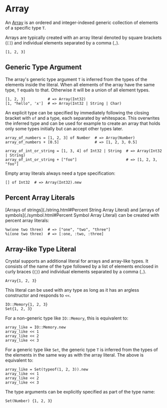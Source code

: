 # Array

An [Array](http://crystal-lang.org/api/Array.html) is an ordered and integer-indexed generic collection of elements of a specific type `T`.

Arrays are typically created with an array literal denoted by square brackets (`[]`) and individual elements separated by a comma (`,`).

```crystal
[1, 2, 3]
```

## Generic Type Argument

The array's generic type argument `T` is inferred from the types of the elements inside the literal. When all elements of the array have the same type, `T` equals to that. Otherwise it will be a union of all element types.

```crystal
[1, 2, 3]          # => Array(Int32)
[1, "hello", 'x']  # => Array(Int32 | String | Char)
```

An explicit type can be specified by immediately following the closing bracket with `of` and a type, each separated by whitespace. This overwrites the inferred type and can be used for example to create an array that holds only some types initially but can accept other types later.

```crystal
array_of_numbers = [1, 2, 3] of Number  # => Array(Number)
array_of_numbers + [0.5]                # => [1, 2, 3, 0.5]

array_of_int_or_string = [1, 3, 4] of Int32 | String  # => Array(Int32 | String)
array_of_int_or_string + ["foo"]                      # => [1, 2, 3, "foo"]
```

Empty array literals always need a type specification:

```crystal
[] of Int32  # => Array(Int32).new
```

## Percent Array Literals

[Arrays of strings](./string.html#Percent String Array Literal) and [arrays of symbols](./symbol.html#Percent Symbol Array Literal) can be created with percent array literals:

```crystal
%w(one two three)  # => ["one", "two", "three"]
%i(one two three)  # => [:one, :two, :three]
```

## Array-like Type Literal

Crystal supports an additional literal for arrays and array-like types. It consists of the name of the type followed by a list of elements enclosed in curly braces (`{}`) and individual elements separated by a comma (`,`).

```crystal
Array{1, 2, 3}
```

This literal can be used with any type as long as it has an argless constructor and responds to `<<`.

```crystal
IO::Memory{1, 2, 3}
Set{1, 2, 3}
```

For a non-generic type like `IO::Memory`, this is equivalent to:

```crystal
array_like = IO::Memory.new
array_like << 1
array_like << 2
array_like << 3
```

For a generic type like `Set`, the generic type `T` is inferred from the types of the elements in the same way as with the array literal. The above is equivalent to:

```crystal
array_like = Set(typeof(1, 2, 3)).new
array_like << 1
array_like << 2
array_like << 3
```

The type arguments can be explicitly specified as part of the type name:

```crystal
Set(Number) {1, 2, 3}
```
